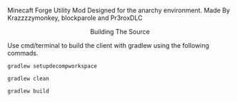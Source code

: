 Minecaft Forge Utility Mod Designed for the anarchy environment.
Made By Krazzzzymonkey, blockparole and Pr3roxDLC
<p align="center">
Building The Source
</p>
Use cmd/terminal to build the client with gradlew using the following commads.

```
gradlew setupdecompworkspace
```

```
gradlew clean
```

```
gradlew build
```


